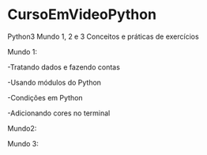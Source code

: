 # CursoEmVideoPython
Python3 Mundo 1, 2 e 3
Conceitos e práticas de exercícios

Mundo 1:

-Tratando dados e fazendo contas

-Usando módulos do Python

-Condições em Python

-Adicionando cores no terminal

Mundo2:

Mundo 3:
